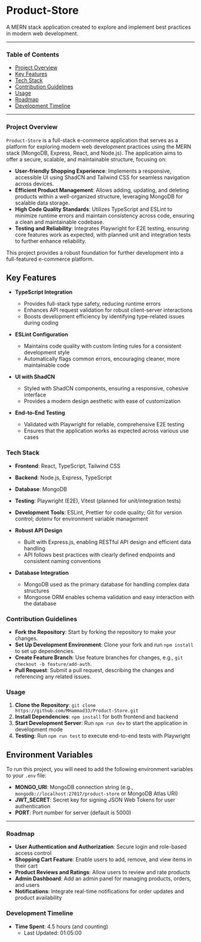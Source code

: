 # Product-Store

A MERN stack application created to explore and implement best practices in modern web development.

---

### Table of Contents

- [Project Overview](#project-overview)
- [Key Features](#key-features)
- [Tech Stack](#tech-stack)
- [Contribution Guidelines](#contribution-guidelines)
- [Usage](#usage)
- [Roadmap](#roadmap)
- [Development Timeline](#development-timeline)

---

### Project Overview

`Product-Store` is a full-stack e-commerce application that serves as a platform for exploring modern web development practices using the MERN stack (MongoDB, Express, React, and Node.js). The application aims to offer a secure, scalable, and maintainable structure, focusing on:

- **User-friendly Shopping Experience**: Implements a responsive, accessible UI using ShadCN and Tailwind CSS for seamless navigation across devices.
- **Efficient Product Management**: Allows adding, updating, and deleting products within a well-organized structure, leveraging MongoDB for scalable data storage.
- **High Code Quality Standards**: Utilizes TypeScript and ESLint to minimize runtime errors and maintain consistency across code, ensuring a clean and maintainable codebase.
- **Testing and Reliability**: Integrates Playwright for E2E testing, ensuring core features work as expected, with planned unit and integration tests to further enhance reliability.

This project provides a robust foundation for further development into a full-featured e-commerce platform.

## Key Features

- **TypeScript Integration**

  - Provides full-stack type safety, reducing runtime errors
  - Enhances API request validation for robust client-server interactions
  - Boosts development efficiency by identifying type-related issues during coding

- **ESLint Configuration**

  - Maintains code quality with custom linting rules for a consistent development style
  - Automatically flags common errors, encouraging cleaner, more maintainable code

- **UI with ShadCN**

  - Styled with ShadCN components, ensuring a responsive, cohesive interface
  - Provides a modern design aesthetic with ease of customization

- **End-to-End Testing**
  - Validated with Playwright for reliable, comprehensive E2E testing
  - Ensures that the application works as expected across various use cases

### Tech Stack

- **Frontend**: React, TypeScript, Tailwind CSS
- **Backend**: Node.js, Express, TypeScript
- **Database**: MongoDB
- **Testing**: Playwright (E2E), Vitest (planned for unit/integration tests)
- **Development Tools**: ESLint, Prettier for code quality; Git for version control; dotenv for environment variable management

- **Robust API Design**

  - Built with Express.js, enabling RESTful API design and efficient data handling
  - API follows best practices with clearly defined endpoints and consistent naming conventions

- **Database Integration**
  - MongoDB used as the primary database for handling complex data structures
  - Mongoose ORM enables schema validation and easy interaction with the database

### Contribution Guidelines

- **Fork the Repository**: Start by forking the repository to make your changes.
- **Set Up Development Environment**: Clone your fork and run `npm install` to set up dependencies.
- **Create Feature Branch**: Use feature branches for changes, e.g., `git checkout -b feature/add-auth`.
- **Pull Request**: Submit a pull request, describing the changes and referencing any related issues.

### Usage

1. **Clone the Repository**: `git clone https://github.com/MHammad33/Product-Store.git`
2. **Install Dependencies**: `npm install` for both frontend and backend
3. **Start Development Server**: Run `npm run dev` to start the application in development mode
4. **Testing**: Run `npm run test` to execute end-to-end tests with Playwright

## Environment Variables

To run this project, you will need to add the following environment variables to your `.env` file:

- **MONGO_URI**: MongoDB connection string (e.g., `mongodb://localhost:27017/product-store` or MongoDB Atlas URI)
- **JWT_SECRET**: Secret key for signing JSON Web Tokens for user authentication
- **PORT**: Port number for server (default is 5000)

---

### Roadmap

- **User Authentication and Authorization**: Secure login and role-based access control
- **Shopping Cart Feature**: Enable users to add, remove, and view items in their cart
- **Product Reviews and Ratings**: Allow users to review and rate products
- **Admin Dashboard**: Add an admin panel for managing products, orders, and users
- **Notifications**: Integrate real-time notifications for order updates and product availability

### Development Timeline

- **Time Spent**: 4.5 hours (and counting)
  - Last Updated: 01:05:00
